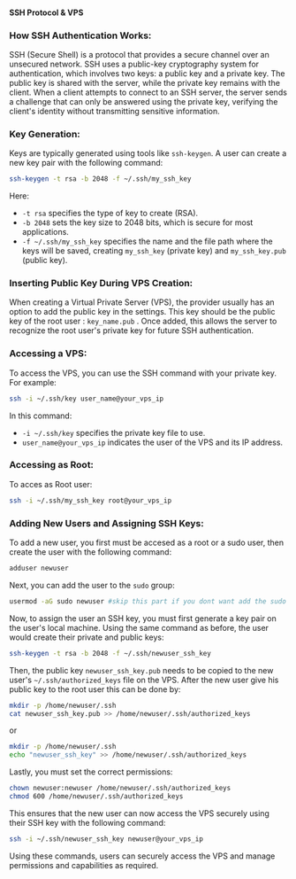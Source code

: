 #### SSH Protocol & VPS

### How SSH Authentication Works:
SSH (Secure Shell) is a protocol that provides a secure channel over an unsecured network. SSH uses a public-key cryptography system for authentication, which involves two keys: a public key and a private key. The public key is shared with the server, while the private key remains with the client. When a client attempts to connect to an SSH server, the server sends a challenge that can only be answered using the private key, verifying the client's identity without transmitting sensitive information.

### Key Generation:
Keys are typically generated using tools like `ssh-keygen`. A user can create a new key pair with the following command:

```bash
ssh-keygen -t rsa -b 2048 -f ~/.ssh/my_ssh_key
```

Here:
- `-t rsa` specifies the type of key to create (RSA).
- `-b 2048` sets the key size to 2048 bits, which is secure for most applications.
- `-f ~/.ssh/my_ssh_key` specifies the name and the file path where the keys will be saved, creating `my_ssh_key` (private key) and `my_ssh_key.pub` (public key).

### Inserting Public Key During VPS Creation:
When creating a Virtual Private Server (VPS), the provider usually has an option to add the public key in the settings. This key should be the public key of the root user : `key_name.pub` . Once added, this allows the server to recognize the root user's private key for future SSH authentication.

### Accessing a VPS:
To access the VPS, you can use the SSH command with your private key. For example:

```bash
ssh -i ~/.ssh/key user_name@your_vps_ip
```

In this command:
- `-i ~/.ssh/key` specifies the private key file to use.
- `user_name@your_vps_ip` indicates the user of the VPS and its IP address.

### Accessing as Root:
To acces as Root user:

```bash
ssh -i ~/.ssh/my_ssh_key root@your_vps_ip
```

### Adding New Users and Assigning SSH Keys:
To add a new user, you first must be accesed as a root or a sudo user, then create the user with the following command:

```bash
adduser newuser
```

Next, you can add the user to the `sudo` group:

```bash
usermod -aG sudo newuser #skip this part if you dont want add the sudo privileges
```

Now, to assign the user an SSH key, you must first generate a key pair on the user's local machine. Using the same command as before, the user would create their private and public keys:

```bash
ssh-keygen -t rsa -b 2048 -f ~/.ssh/newuser_ssh_key
```

Then, the public key `newuser_ssh_key.pub` needs to be copied to the new user's `~/.ssh/authorized_keys` file on the VPS.  After the new user give his public key to the root user this can be done by:

```bash
mkdir -p /home/newuser/.ssh
cat newuser_ssh_key.pub >> /home/newuser/.ssh/authorized_keys
```

or

```bash
mkdir -p /home/newuser/.ssh
echo "newuser_ssh_key" >> /home/newuser/.ssh/authorized_keys
```

Lastly, you must set the correct permissions:

```bash
chown newuser:newuser /home/newuser/.ssh/authorized_keys
chmod 600 /home/newuser/.ssh/authorized_keys
```

This ensures that the new user can now access the VPS securely using their SSH key with the following command:

```bash
ssh -i ~/.ssh/newuser_ssh_key newuser@your_vps_ip
```

Using these commands, users can securely access the VPS and manage permissions and capabilities as required.
